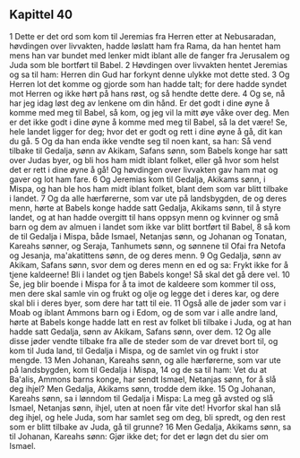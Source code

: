 ## Kapittel 40

1 Dette er det ord som kom til Jeremias fra Herren etter at Nebusaradan, høvdingen over livvakten, hadde løslatt ham fra Rama, da han hentet ham mens han var bundet med lenker midt iblant alle de fanger fra Jerusalem og Juda som ble bortført til Babel.
2 Høvdingen over livvakten hentet Jeremias og sa til ham: Herren din Gud har forkynt denne ulykke mot dette sted.
3 Og Herren lot det komme og gjorde som han hadde talt; for dere hadde syndet mot Herren og ikke hørt på hans røst, og så hendte dette dere.
4 Og se, nå har jeg idag løst deg av lenkene om din hånd. Er det godt i dine øyne å komme med meg til Babel, så kom, og jeg vil la mitt øye våke over deg. Men er det ikke godt i dine øyne å komme med meg til Babel, så la det være! Se, hele landet ligger for deg; hvor det er godt og rett i dine øyne å gå, dit kan du gå.
5 Og da han enda ikke vendte seg til noen kant, sa han: Så vend tilbake til Gedalja, sønn av Akikam, Safans sønn, som Babels konge har satt over Judas byer, og bli hos ham midt iblant folket, eller gå hvor som helst det er rett i dine øyne å gå! Og høvdingen over livvakten gav ham mat og gaver og lot ham fare.
6 Og Jeremias kom til Gedalja, Akikams sønn, i Mispa, og han ble hos ham midt iblant folket, blant dem som var blitt tilbake i landet.
7 Og da alle hærførerne, som var ute på landsbygden, de og deres menn, hørte at Babels konge hadde satt Gedalja, Akikams sønn, til å styre landet, og at han hadde overgitt til hans oppsyn menn og kvinner og små barn og dem av almuen i landet som ikke var blitt bortført til Babel,
8 så kom de til Gedalja i Mispa, både Ismael, Netanjas sønn, og Johanan og Tonatan, Kareahs sønner, og Seraja, Tanhumets sønn, og sønnene til Ofai fra Netofa og Jesanja, ma'akatittens sønn, de og deres menn.
9 Og Gedalja, sønn av Akikam, Safans sønn, svor dem og deres menn en ed og sa: Frykt ikke for å tjene kaldeerne! Bli i landet og tjen Babels konge! Så skal det gå dere vel.
10 Se, jeg blir boende i Mispa for å ta imot de kaldeere som kommer til oss, men dere skal samle vin og frukt og olje og legge det i deres kar, og dere skal bli i deres byer, som dere har tatt til eie.
11 Også alle de jøder som var i Moab og iblant Ammons barn og i Edom, og de som var i alle andre land, hørte at Babels konge hadde latt en rest av folket bli tilbake i Juda, og at han hadde satt Gedalja, sønn av Akikam, Safans sønn, over dem.
12 Og alle disse jøder vendte tilbake fra alle de steder som de var drevet bort til, og kom til Juda land, til Gedalja i Mispa, og de samlet vin og frukt i stor mengde.
13 Men Johanan, Kareahs sønn, og alle hærførerne, som var ute på landsbygden, kom til Gedalja i Mispa,
14 og de sa til ham: Vet du at Ba'alis, Ammons barns konge, har sendt Ismael, Netanjas sønn, for å slå deg ihjel? Men Gedalja, Akikams sønn, trodde dem ikke.
15 Og Johanan, Kareahs sønn, sa i lønndom til Gedalja i Mispa: La meg gå avsted og slå Ismael, Netanjas sønn, ihjel, uten at noen får vite det! Hvorfor skal han slå deg ihjel, og hele Juda, som har samlet seg om deg, bli spredt, og den rest som er blitt tilbake av Juda, gå til grunne?
16 Men Gedalja, Akikams sønn, sa til Johanan, Kareahs sønn: Gjør ikke det; for det er løgn det du sier om Ismael.
